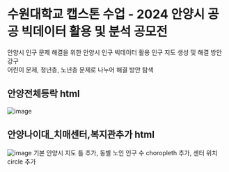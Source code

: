 # 수원대학교 캡스톤 수업 - 2024 안양시 공공 빅데이터 활용 및 분석 공모전
안양시 인구 문제 해결을 위한 안양시 인구 빅데이터 활용 인구 지도 생성 및 해결 방안 강구  
어린이 문제, 청년층, 노년층 문제로 나누어 해결 방안 탐색
## 안양전체등락 html
![image](https://github.com/Kimwonjoon/Capstone_swu/assets/96778880/6206fc39-c1a4-40a4-9d69-918773949e28)  
## 안양나이대_치매센터,복지관추가 html
![image](https://github.com/Kimwonjoon/Capstone_swu/assets/96778880/b136ad2c-7f43-43de-bf11-ae2c18af5ec8)
기본 안양시 지도 틀 추가, 동별 노인 인구 수 choropleth 추가, 센터 위치 circle 추가
